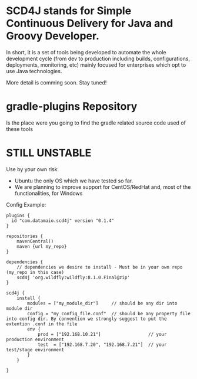SCD4J stands for Simple Continuous Delivery for Java and Groovy Developer. 
=============

In short, it is a set of tools being developed to automate the whole development cycle (from dev to production including builds, configurations, deployments, monitoring, etc) mainly focused for enterprises which opt to use Java technologies. 

More detail is comming soon. Stay tuned!

gradle-plugins Repository
=========================

Is the place were you going to find the gradle related source code used of these tools


STILL UNSTABLE
=========================
Use by your own risk
- Ubuntu the only OS which we have tested so far. 
- We are planning to improve support for CentOS/RedHat and, most of the functionalities, for Windows

Config Example:
```
plugins {
  id "com.datamaio.scd4j" version "0.1.4"
}

repositories {
	mavenCentral()
	maven {url my_repo}
}

dependencies {
	// dependencies we desire to install - Must be in your own repo (my_repo in this case)
	scd4j 'org.wildfly:wildfly:8.1.0.Final@zip'
}

scd4j {
	install {
		modules = ["my_module_dir"] 	// should be any dir into module dir
		config = "my_config_file.conf"	// should be any property file into config dir. By convention we strongly suggest to put the extention .conf in the file
		env {
			prod = ["192.168.10.21"]		  	  	  // your production environment
			test  = ["192.168.7.20", "192.168.7.21"]  // your test/stage environment
		}
	}

}
```

